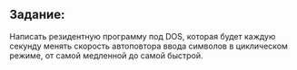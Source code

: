 ## Задание:
Написать резидентную программу под DOS, которая будет каждую секунду менять скорость автоповтора ввода символов в циклическом режиме, от самой медленной до самой быстрой.